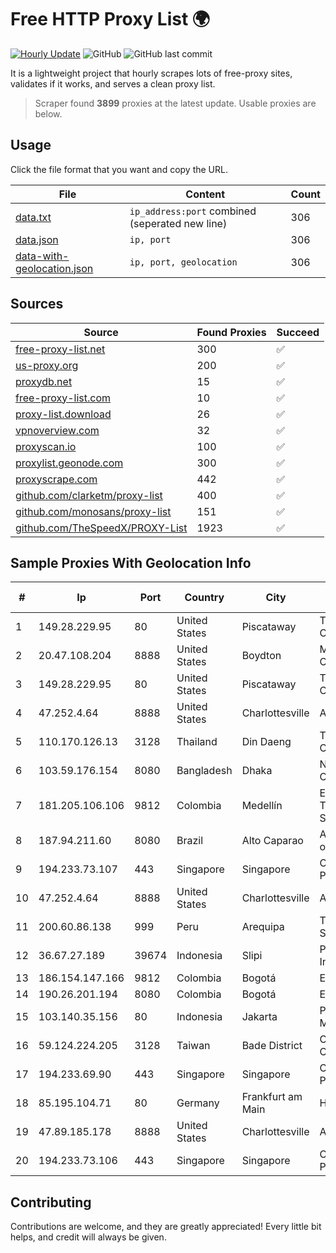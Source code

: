 
# Free HTTP Proxy List 🌍

[![Hourly Update](https://github.com/mertguvencli/http-proxy-list/actions/workflows/main.yml/badge.svg?branch=main)](https://github.com/mertguvencli/http-proxy-list/actions/workflows/main.yml)
![GitHub](https://img.shields.io/github/license/mertguvencli/http-proxy-list)
![GitHub last commit](https://img.shields.io/github/last-commit/mertguvencli/http-proxy-list)

It is a lightweight project that hourly scrapes lots of free-proxy sites, validates if it works, and serves a clean proxy list.


> Scraper found **3899** proxies at the latest update. Usable proxies are below.

## Usage

Click the file format that you want and copy the URL.


|File|Content|Count|
|----|-------|-----|
|[data.txt](https://raw.githubusercontent.com/mertguvencli/http-proxy-list/main/proxy-list/data.txt)|`ip_address:port` combined (seperated new line)|306|
|[data.json](https://raw.githubusercontent.com/mertguvencli/http-proxy-list/main/proxy-list/data.json)|`ip, port`|306|
|[data-with-geolocation.json](https://raw.githubusercontent.com/mertguvencli/http-proxy-list/main/proxy-list/data-with-geolocation.json)|`ip, port, geolocation`|306|

## Sources

|Source|Found Proxies|Succeed|
|------|-------------|-------|
|[free-proxy-list.net](https://free-proxy-list.net)|300|✅|
|[us-proxy.org](https://www.us-proxy.org)|200|✅|
|[proxydb.net](http://proxydb.net)|15|✅|
|[free-proxy-list.com](https://free-proxy-list.com/?page=&port=&type%5B%5D=http&type%5B%5D=https&up_time=0&search=Search)|10|✅|
|[proxy-list.download](https://www.proxy-list.download/HTTP)|26|✅|
|[vpnoverview.com](https://vpnoverview.com/privacy/anonymous-browsing/free-proxy-servers)|32|✅|
|[proxyscan.io](https://www.proxyscan.io)|100|✅|
|[proxylist.geonode.com](https://proxylist.geonode.com/api/proxy-list?limit=300&page=1&sort_by=lastChecked&sort_type=desc&protocols=http,https)|300|✅|
|[proxyscrape.com](https://api.proxyscrape.com/v2/?request=displayproxies&protocol=http&timeout=10000&country=all&ssl=all&anonymity=all)|442|✅|
|[github.com/clarketm/proxy-list](https://raw.githubusercontent.com/clarketm/proxy-list/master/proxy-list-raw.txt)|400|✅|
|[github.com/monosans/proxy-list](https://raw.githubusercontent.com/monosans/proxy-list/main/proxies/http.txt)|151|✅|
|[github.com/TheSpeedX/PROXY-List](https://raw.githubusercontent.com/TheSpeedX/PROXY-List/master/http.txt)|1923|✅|


## Sample Proxies With Geolocation Info

|#|Ip|Port|Country|City|Internet Service Provider|
|-|--|----|-------|----|-------------------------|
|1|149.28.229.95|80|United States|Piscataway|The Constant Company|
|2|20.47.108.204|8888|United States|Boydton|Microsoft Corporation|
|3|149.28.229.95|80|United States|Piscataway|The Constant Company|
|4|47.252.4.64|8888|United States|Charlottesville|Alibaba.com LLC|
|5|110.170.126.13|3128|Thailand|Din Daeng|True Internet Corporation CO. Ltd.|
|6|103.59.176.154|8080|Bangladesh|Dhaka|Nation Communication|
|7|181.205.106.106|9812|Colombia|Medellín|EPM Telecomunicaciones S.A. E.S.P.|
|8|187.94.211.60|8080|Brazil|Alto Caparao|Acesse Comunica??o Ltda|
|9|194.233.73.107|443|Singapore|Singapore|Contabo Asia Private Limited|
|10|47.252.4.64|8888|United States|Charlottesville|Alibaba.com LLC|
|11|200.60.86.138|999|Peru|Arequipa|Telefonica del Peru S.A.A.|
|12|36.67.27.189|39674|Indonesia|Slipi|PT. Telekomunikasi Indonesia|
|13|186.154.147.166|9812|Colombia|Bogotá|ETB - Colombia|
|14|190.26.201.194|8080|Colombia|Bogotá|ETB - Colombia|
|15|103.140.35.156|80|Indonesia|Jakarta|PT.Simprug Mahkota Indah|
|16|59.124.224.205|3128|Taiwan|Bade District|Chunghwa Telecom Co., Ltd.|
|17|194.233.69.90|443|Singapore|Singapore|Contabo Asia Private Limited|
|18|85.195.104.71|80|Germany|Frankfurt am Main|Host Europe GmbH|
|19|47.89.185.178|8888|United States|Charlottesville|Alibaba.com LLC|
|20|194.233.73.106|443|Singapore|Singapore|Contabo Asia Private Limited|



## Contributing

Contributions are welcome, and they are greatly appreciated! Every
little bit helps, and credit will always be given.

